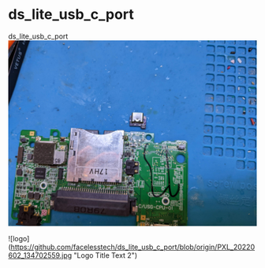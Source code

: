 # ds_lite_usb_c_port
ds_lite_usb_c_port
![alt text](https://github.com/facelesstech/ds_lite_usb_c_port/blob/origin/PXL_20220602_134702559.jpg?raw=true)

![logo] (https://github.com/facelesstech/ds_lite_usb_c_port/blob/origin/PXL_20220602_134702559.jpg "Logo Title Text 2")
